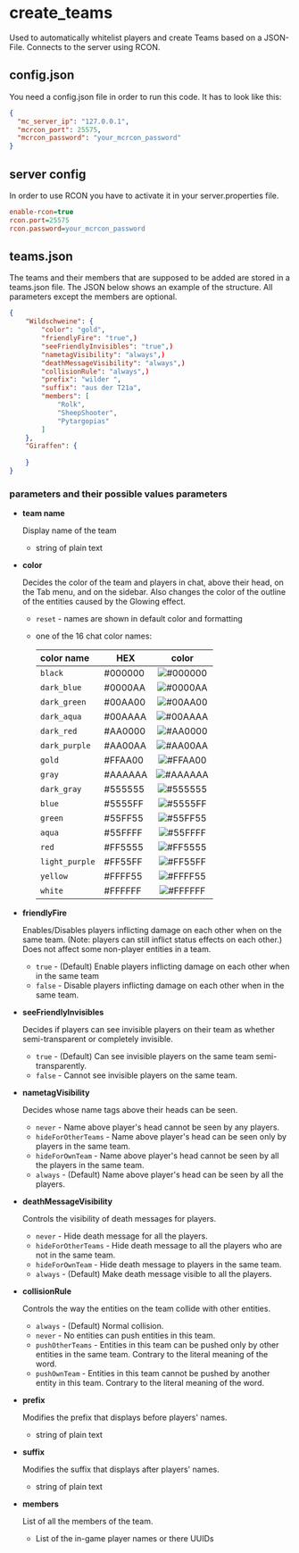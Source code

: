 # create_teams
Used to automatically whitelist players and create Teams based on a JSON-File. Connects to the server using RCON.

## config.json
You need a config.json file in order to run this code. It has to look like this:
~~~ JSON
{
  "mc_server_ip": "127.0.0.1",
  "mcrcon_port": 25575,
  "mcrcon_password": "your_mcrcon_password"
}
~~~

## server config
In order to use RCON you have to activate it in your server.properties file.
~~~ ini
enable-rcon=true
rcon.port=25575
rcon.password=your_mcrcon_password
~~~

## teams.json
The teams and their members that are supposed to be added are stored in a teams.json file. 
The JSON below shows an example of the structure. All parameters except the members are optional.
~~~ JSON
{
    "Wildschweine": {
        "color": "gold",
        "friendlyFire": "true",)
        "seeFriendlyInvisibles": "true",)
        "nametagVisibility": "always",)
        "deathMessageVisibility": "always",)
        "collisionRule": "always",)
        "prefix": "wilder ",
        "suffix": "aus der T21a",
        "members": [
            "Rolk",
            "SheepShooter",
            "Pytargopias"
        ]
    },
    "Giraffen": {
        
    }
}
~~~

### parameters and their possible values parameters
- **team name**
  
  Display name of the team
  - string of plain text

- **color**
  
  Decides the color of the team and players in chat, above their head, on the Tab menu, and on the sidebar. 
  Also changes the color of the outline of the entities caused by the Glowing effect.
  - `reset` - names are shown in default color and formatting
  - one of the 16 chat color names:

    | color name   | HEX     |                          color                           |
    |:-------------|---------|:--------------------------------------------------------:|
    | `black`        | #000000 | ![#000000](https://placehold.co/15x15/000000/000000.png) |
    | `dark_blue`    | #0000AA | ![#0000AA](https://placehold.co/15x15/0000AA/0000AA.png) |
    | `dark_green`   | #00AA00 | ![#00AA00](https://placehold.co/15x15/00AA00/00AA00.png) |
    | `dark_aqua`    | #00AAAA | ![#00AAAA](https://placehold.co/15x15/00AAAA/00AAAA.png) |
    | `dark_red`     | #AA0000 | ![#AA0000](https://placehold.co/15x15/AA0000/AA0000.png) |
    | `dark_purple`  | #AA00AA | ![#AA00AA](https://placehold.co/15x15/AA00AA/AA00AA.png) |
    | `gold`         | #FFAA00 | ![#FFAA00](https://placehold.co/15x15/FFAA00/FFAA00.png) |
    | `gray`         | #AAAAAA | ![#AAAAAA](https://placehold.co/15x15/AAAAAA/AAAAAA.png) |
    | `dark_gray`    | #555555 | ![#555555](https://placehold.co/15x15/555555/555555.png) |
    | `blue`         | #5555FF | ![#5555FF](https://placehold.co/15x15/5555FF/5555FF.png) | 
    | `green`        | #55FF55 | ![#55FF55](https://placehold.co/15x15/55FF55/55FF55.png) |
    | `aqua`         | #55FFFF | ![#55FFFF](https://placehold.co/15x15/55FFFF/55FFFF.png) |
    | `red`          | #FF5555 | ![#FF5555](https://placehold.co/15x15/FF5555/FF5555.png) |
    | `light_purple` | #FF55FF | ![#FF55FF](https://placehold.co/15x15/FF55FF/FF55FF.png) |
    | `yellow`       | #FFFF55 | ![#FFFF55](https://placehold.co/15x15/FFFF55/FFFF55.png) |
    | `white`        | #FFFFFF | ![#FFFFFF](https://placehold.co/15x15/FFFFFF/FFFFFF.png) |

- **friendlyFire**

  Enables/Disables players inflicting damage on each other when on the same team. 
  (Note: players can still inflict status effects on each other.) Does not affect some non-player entities in a team.
  - `true` - (Default) Enable players inflicting damage on each other when in the same team
  - `false` - Disable players inflicting damage on each other when in the same team.

- **seeFriendlyInvisibles**

  Decides if players can see invisible players on their team as whether semi-transparent or completely invisible.
  - `true` - (Default) Can see invisible players on the same team semi-transparently.
  - `false` - Cannot see invisible players on the same team.

- **nametagVisibility**

  Decides whose name tags above their heads can be seen.
  - `never` - Name above player's head cannot be seen by any players.
  - `hideForOtherTeams` - Name above player's head can be seen only by players in the same team.
  - `hideForOwnTeam` - Name above player's head cannot be seen by all the players in the same team.
  - `always` - (Default) Name above player's head can be seen by all the players.

- **deathMessageVisibility**
  
  Controls the visibility of death messages for players.
  - `never` - Hide death message for all the players.
  - `hideForOtherTeams` - Hide death message to all the players who are not in the same team.
  - `hideForOwnTeam` - Hide death message to players in the same team.
  - `always` - (Default) Make death message visible to all the players.

- **collisionRule**

  Controls the way the entities on the team collide with other entities.
  - `always` - (Default) Normal collision.
  - `never` - No entities can push entities in this team.
  - `pushOtherTeams` - Entities in this team can be pushed only by other entities in the same team. Contrary to the literal meaning of the word.
  - `pushOwnTeam` - Entities in this team cannot be pushed by another entity in this team. Contrary to the literal meaning of the word.

- **prefix**

  Modifies the prefix that displays before players' names.
  - string of plain text

- **suffix**
  
  Modifies the suffix that displays after players' names.
  - string of plain text

- **members**

  List of all the members of the team.
  - List of the in-game player names or there UUIDs
